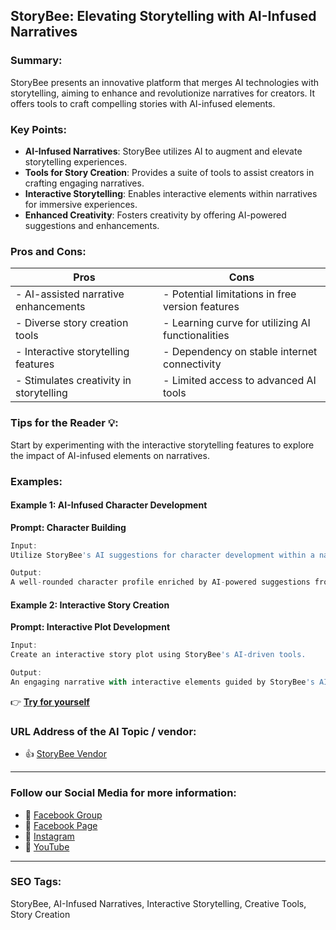 ## StoryBee: Elevating Storytelling with AI-Infused Narratives

### Summary:

StoryBee presents an innovative platform that merges AI technologies with storytelling, aiming to enhance and revolutionize narratives for creators. It offers tools to craft compelling stories with AI-infused elements.

### Key Points:

- **AI-Infused Narratives**: StoryBee utilizes AI to augment and elevate storytelling experiences.
- **Tools for Story Creation**: Provides a suite of tools to assist creators in crafting engaging narratives.
- **Interactive Storytelling**: Enables interactive elements within narratives for immersive experiences.
- **Enhanced Creativity**: Fosters creativity by offering AI-powered suggestions and enhancements.

### Pros and Cons:

| Pros                               | Cons                                          |
|------------------------------------|-----------------------------------------------|
| - AI-assisted narrative enhancements| - Potential limitations in free version features|
| - Diverse story creation tools     | - Learning curve for utilizing AI functionalities|
| - Interactive storytelling features| - Dependency on stable internet connectivity  |
| - Stimulates creativity in storytelling| - Limited access to advanced AI tools      |

### Tips for the Reader 💡:
Start by experimenting with the interactive storytelling features to explore the impact of AI-infused elements on narratives.

### Examples:

#### Example 1: AI-Infused Character Development
**Prompt: Character Building**

```dart
Input:
Utilize StoryBee's AI suggestions for character development within a narrative.

Output:
A well-rounded character profile enriched by AI-powered suggestions from StoryBee.
```

#### Example 2: Interactive Story Creation
**Prompt: Interactive Plot Development**

```dart
Input:
Create an interactive story plot using StoryBee's AI-driven tools.

Output:
An engaging narrative with interactive elements guided by StoryBee's AI features.
```

👉 <a href="https://storybee.app/" target="_blank" rel="noopener">**Try for yourself**</a>

### URL Address of the AI Topic / vendor:

- 👍 <a href="https://storybee.app/" target="_blank" rel="noopener">StoryBee Vendor</a>

<hr>

### Follow our Social Media for more information:

- 📘 <a href="https://www.facebook.com/groups/trionxai" target="_blank">Facebook Group</a>
- 📄 <a href="https://www.facebook.com/ai.trionxai" target="_blank">Facebook Page</a>
- 📸 <a href="https://www.instagram.com/trionxai/" target="_blank">Instagram</a>
- 🎥 <a href="https://www.youtube.com/@robotdocs/" target="_blank">YouTube</a>

<hr>


### SEO Tags:
StoryBee, AI-Infused Narratives, Interactive Storytelling, Creative Tools, Story Creation
